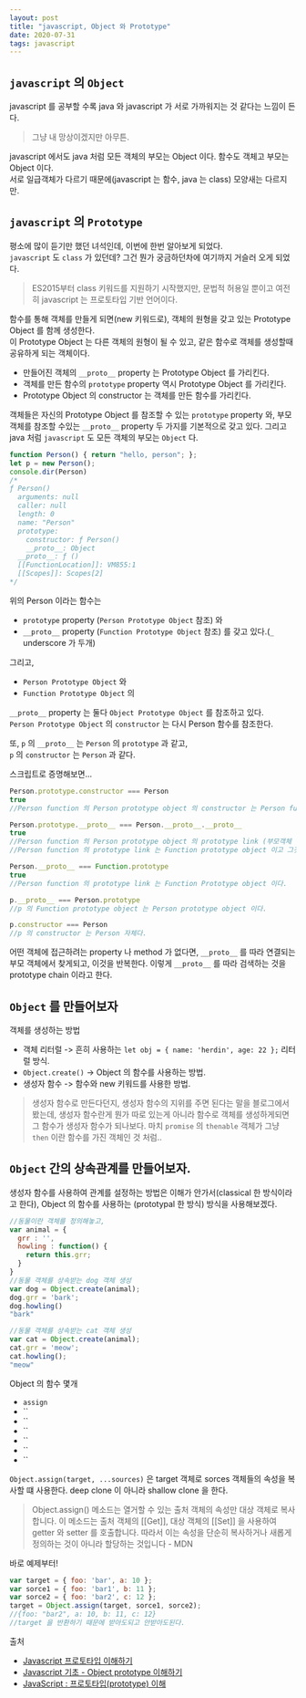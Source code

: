 ```yaml
---
layout: post
title: "javascript, Object 와 Prototype"
date: 2020-07-31
tags: javascript
---
```


## `javascript` 의 `Object`
javascript 를 공부할 수록 java 와 javascript 가 서로 가까워지는 것 같다는 느낌이 든다.
> 그냥 내 망상이겠지만 아무튼.

javascript 에서도 java 처럼 모든 객체의 부모는 Object 이다. 함수도 객체고 부모는 Object 이다.  
서로 일급객체가 다르기 때문에(javascript 는 함수, java 는 class) 모양새는 다르지만.

## `javascript` 의 `Prototype`

평소에 많이 듣기만 했던 녀석인데, 이번에 한번 알아보게 되었다.  
`javascript` 도 `class` 가 있던데? 그건 뭔가 궁금하던차에 여기까지 거슬러 오게 되었다.
> ES2015부터 class 키워드를 지원하기 시작했지만, 문법적 허용일 뿐이고 여전히 javascript 는 프로토타입 기반 언어이다.

함수를 통해 객체를 만들게 되면(new 키워드로), 객체의 원형을 갖고 있는 Prototype Object 를 함께 생성한다.  
이 Prototype Object 는 다른 객체의 원형이 될 수 있고, 같은 함수로 객체를 생성할때 공유하게 되는 객체이다.
- 만들어진 객체의 `__proto__` property 는 Prototype Object 를 가리킨다.
- 객체를 만든 함수의 `prototype` property 역시 Prototype Object 를 가리킨다.
- Prototype Object 의 constructor 는 객체를 만든 함수를 가리킨다.

객체들은 자신의 Prototype Object 를 참조할 수 있는 `prototype` property 와, 부모 객체를 참조할 수있는 `__proto__` property 두 가지를 기본적으로 갖고 있다. 그리고 java 처럼 `javascript` 도 모든 객체의 부모는 `Object` 다.

``` javascript
function Person() { return "hello, person"; };
let p = new Person();
console.dir(Person)
/*
ƒ Person()
  arguments: null
  caller: null
  length: 0
  name: "Person"
  prototype:
    constructor: ƒ Person()
    __proto__: Object
  __proto__: ƒ ()
  [[FunctionLocation]]: VM855:1
  [[Scopes]]: Scopes[2]
*/
```

위의 Person 이라는 함수는
* `prototype` property (`Person Prototype Object` 참조) 와
* `__proto__` property (`Function Prototype Object` 참조) 를 갖고 있다.(`_` underscore 가 두개)  

그리고,
* `Person Prototype Object` 와
* `Function Prototype Object` 의

`__proto__` property 는 둘다 `Object Prototype Object` 를 참조하고 있다.  
`Person Prototype Object` 의 `constructor` 는 다시 Person 함수를 참조한다.  

또,
`p` 의 `__proto__` 는 `Person` 의 `prototype` 과 같고,  
`p` 의 `constructor` 는 `Person` 과 같다.

스크립트로 증명해보면...

``` javascript
Person.prototype.constructor === Person
true
//Person function 의 Person prototype object 의 constructor 는 Person function 자신.

Person.prototype.__proto__ === Person.__proto__.__proto__
true
//Person function 의 Person prototype object 의 prototype link (부모객체 참조) 은 Object prototype object 이다.
//Person function 의 prototype link 는 Function prototype object 이고 그것의 prototype link 는 Object prototype object 이다.

Person.__proto__ === Function.prototype
true
//Person function 의 prototype link 는 Function Prototype object 이다.

p.__proto__ === Person.prototype
//p 의 Function prototype object 는 Person prototype object 이다.

p.constructor === Person
//p 의 constructor 는 Person 자체다.
```

어떤 객체에 접근하려는 property 나 method 가 없다면, `__proto__` 를 따라 연결되는 부모 객체에서 찾게되고, 이것을 반복한다. 이렇게 `__proto__` 를 따라 검색하는 것을 prototype chain 이라고 한다.

## `Object` 를 만들어보자

객체를 생성하는 방법
* 객체 리터럴 -> 흔히 사용하는 `let obj = { name: 'herdin', age: 22 };` 리터럴 방식.
* `Object.create()` -> Object 의 함수를 사용하는 방법.
* 생성자 함수 -> 함수와 new 키워드를 사용한 방법.
> 생성자 함수로 만든다던지, 생성자 함수의 지위를 주면 된다는 말을 블로그에서 봤는데, 생성자 함수란게 뭔가 따로 있는게 아니라 함수로 객체를 생성하게되면 그 함수가 생성자 함수가 되나보다. 마치 `promise` 의 `thenable` 객체가 그냥 `then` 이란 함수를 가진 객체인 것 처럼..

## `Object` 간의 상속관계를 만들어보자.

생성자 함수를 사용하여 관계를 설정하는 방법은 이해가 안가서(classical 한 방식이라고 한다), Object 의 함수를 사용하는 (prototypal 한 방식) 방식을 사용해보겠다.

``` javascript
//동물이란 객체를 정의해놓고,
var animal = {
  grr : '',
  howling : function() {
    return this.grr;
  }
}
//동물 객체를 상속받는 dog 객체 생성
var dog = Object.create(animal);
dog.grr = 'bark';
dog.howling()
"bark"

//동물 객체를 상속받는 cat 객체 생성
var cat = Object.create(animal);
cat.grr = 'meow';
cat.howling();
"meow"
```



Object 의 함수 몇개
* `assign`
* ``
* ``
* ``
* ``
* ``
* ``

`Object.assign(target, ...sources)` 은 target 객체로 sorces 객체들의 속성을 복사할 떄 사용한다. deep clone 이 아니라 shallow clone 을 한다.

> Object.assign() 메소드는 열거할 수 있는 출처 객체의 속성만 대상 객체로 복사합니다. 이 메소드는 출처 객체의 [[Get]], 대상 객체의 [[Set]] 을 사용하여 getter 와 setter 를 호출합니다. 따라서 이는 속성을 단순히 복사하거나 새롭게 정의하는 것이 아니라 할당하는 것입니다 - MDN

바로 예제부터!

``` javascript
var target = { foo: 'bar', a: 10 };
var sorce1 = { foo: 'bar1', b: 11 };
var sorce2 = { foo: 'bar2', c: 12 };
target = Object.assign(target, sorce1, sorce2);
//{foo: "bar2", a: 10, b: 11, c: 12}
//target 을 반환하기 때문에 받아도되고 안받아도된다.
```

출처
- [Javascript 프로토타입 이해하기](https://medium.com/@bluesh55/javascript-prototype-%EC%9D%B4%ED%95%B4%ED%95%98%EA%B8%B0-f8e67c286b67)
- [Javascript 기초 - Object prototype 이해하기](http://insanehong.kr/post/javascript-prototype/)
- [JavaScript : 프로토타입(prototype) 이해](http://www.nextree.co.kr/p7323/)
